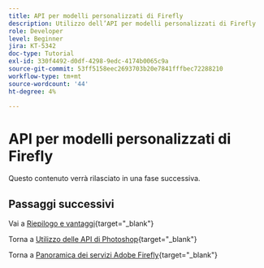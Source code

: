 ```yaml
---
title: API per modelli personalizzati di Firefly
description: Utilizzo dell’API per modelli personalizzati di Firefly
role: Developer
level: Beginner
jira: KT-5342
doc-type: Tutorial
exl-id: 330f4492-d0df-4298-9edc-4174b0065c9a
source-git-commit: 53ff5158eec2693703b20e7841fffbec72288210
workflow-type: tm+mt
source-wordcount: '44'
ht-degree: 4%

---
```


# API per modelli personalizzati di Firefly

Questo contenuto verrà rilasciato in una fase successiva.

## Passaggi successivi

Vai a [Riepilogo e vantaggi](./summary.md){target="_blank"}

Torna a [Utilizzo delle API di Photoshop](./ex3.md){target="_blank"}

Torna a [Panoramica dei servizi Adobe Firefly](./firefly-services.md){target="_blank"}
